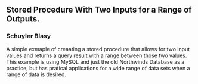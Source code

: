 ## Stored Procedure With Two Inputs for a Range of Outputs.
### Schuyler Blasy
A simple exmaple of creaating a stored procedure that allows for two input values and returns a query result with a range between those two values. This example is using MySQL and just the old Northwinds Database as a practice, but has pratical applications for a wide range of data sets when a range of data is desired. 


